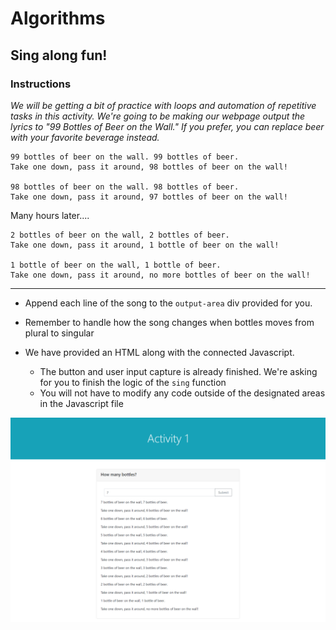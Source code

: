 # Algorithms

## Sing along fun!

### Instructions

_We will be getting a bit of practice with loops and automation of repetitive tasks in this activity. We're going to be making our webpage output the lyrics to "99 Bottles of Beer on the Wall." If you prefer, you can replace beer with your favorite beverage instead._

```
99 bottles of beer on the wall. 99 bottles of beer.
Take one down, pass it around, 98 bottles of beer on the wall!

98 bottles of beer on the wall. 98 bottles of beer.
Take one down, pass it around, 97 bottles of beer on the wall!
```

Many hours later....

```
2 bottles of beer on the wall, 2 bottles of beer.
Take one down, pass it around, 1 bottle of beer on the wall!

1 bottle of beer on the wall, 1 bottle of beer.
Take one down, pass it around, no more bottles of beer on the wall!
```
<hr>

* Append each line of the song to the `output-area` div provided for you.

* Remember to handle how the song changes when bottles moves from plural to singular

* We have provided an HTML along with the connected Javascript.
    * The button and user input capture is already finished. We're asking for you to finish the logic of the `sing` function
    * You will not have to modify any code outside of the designated areas in the Javascript file

![Beer](01.PNG)


